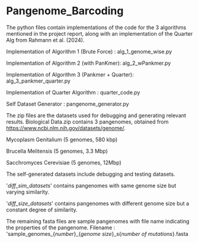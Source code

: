 # Pangenome_Barcoding

The python files contain implementations of the code for the 3 algorithms mentioned in the project report, along with an implementation of the Quarter Alg from Rahmann et al. (2024).

Implementation of Algorithm 1 (Brute Force) : alg_1_genome_wise.py

Implementation of Algorithm 2 (with PanKmer): alg_2_wPankmer.py

Implementation of Algorithm 3 (Pankmer + Quarter): alg_3_pankmer_quarter.py

Implementation of Quarter Algorithm : quarter_code.py

Self Dataset Generator : pangenome_generator.py

The zip files are the datasets used for debugging and generating relevant results. Biological Data.zip contains 3 pangenomes, obtained from https://www.ncbi.nlm.nih.gov/datasets/genome/. 

Mycoplasm Genitalium (5 genomes, 580 kbp)

Brucella Melitensis (5 genomes, 3.3 Mbp)

Sacchromyces Cerevisiae (5 genomes, 12Mbp)

The self-generated datasets include debugging and testing datasets. 

'_diff_sim_datasets_' contains pangenomes with same genome size but varying similarity.

'_diff_size_datasets_' contains pangenomes with different genome size but a constant degree of similarity.

The remaining fasta files are sample pangenomes with file name indicating the properties of the pangenome. Filename : 'sample_genomes_{_number_}_{_genome size_}_s{_number of mutations_}.fasta



